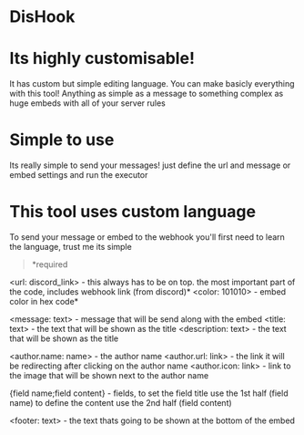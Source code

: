 # DisHook

# Its highly customisable!
It has custom but simple editing language. You can make basicly everything with this tool! Anything as simple as a message to something complex as
huge embeds with all of your server rules



# Simple to use
Its really simple to send your messages! just define the url and message or embed settings and run the executor



# This tool uses custom language
To send your message or embed to the webhook you'll first need to learn the language, trust me its simple

> *required

<url: discord_link> - this always has to be on top. the most important part of the code, includes webhook link (from discord)*
<color: 101010> - embed color in hex code*

<message: text> - message that will be send along with the embed
<title: text> - the text that will be shown as the title
<description: text> - the text that will be shown as the title

<author.name: name> - the author name
<author.url: link> - the link it will be redirecting after clicking on the author name
<author.icon: link> - link to the image that will be shown next to the author name

{field name;field content} - fields, to set the field title use the 1st half (field name) to define the content use the 2nd half (field content)&emsp;

<footer: text> - the text thats going to be shown at the bottom of the embed

